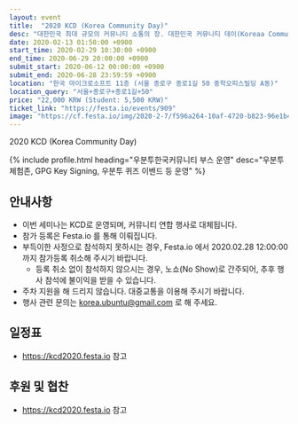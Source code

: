 ```yaml
---
layout: event
title:  "2020 KCD (Korea Community Day)"
desc: "대한민국 최대 규모의 커뮤니티 소통의 장. 대한민국 커뮤니티 데이(Koreaa Community Day)에 여러분을 초대합니다."
date: 2020-02-13 01:50:00 +0900
start_time: 2020-02-29 10:30:00 +0900
end_time: 2020-06-29 20:00:00 +0900
submit_start: 2020-06-12 00:00:00 +0900
submit_end: 2020-06-28 23:59:59 +0900
location: "한국 마이크로소프트 11층 (서울 종로구 종로1길 50 중학오피스빌딩 A동)"
location_query: "서울+종로구+종로1길+50"
price: "22,000 KRW (Student: 5,500 KRW)"
ticket_link: "https://festa.io/events/909"
image: "https://cf.festa.io/img/2020-2-7/f596a264-10af-4720-b823-96e1b4a0394e.jpg"
---
```


2020 KCD (Korea Community Day)


{% include profile.html
  heading="우분투한국커뮤니티 부스 운영"
  desc="우분투 체험존, GPG Key Signing, 우분투 퀴즈 이벤드 등 운영" %}


## 안내사항
- 이번 세미나는 KCD로 운영되며, 커뮤니티 연합 행사로 대체됩니다.
- 참가 등록은 Festa.io 를 통해 이뤄집니다.
- 부득이한 사정으로 참석하지 못하시는 경우, Festa.io 에서 2020.02.28 12:00:00 까지 참가등록 취소해 주시기 바랍니다.
  - 등록 취소 없이 참석하지 않으시는 경우, 노쇼(No Show)로 간주되어, 추후 행사 참석에 불이익을 받을 수 있습니다.
- 주차 지원을 해 드리지 않습니다. 대중교통을 이용해 주시기 바랍니다.
- 행사 관련 문의는 korea.ubuntu@gmail.com 로 해 주세요.

## 일정표
- https://kcd2020.festa.io 참고


## 후원 및 협찬
- https://kcd2020.festa.io 참고
